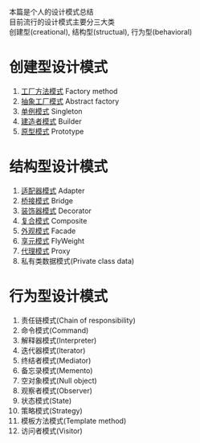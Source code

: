 本篇是个人的设计模式总结  
目前流行的设计模式主要分三大类  
创建型(creational), 结构型(structual), 行为型(behavioral)

# 创建型设计模式
1.  [工厂方法模式](https://github.com/godofchina/design_partten/tree/master/CreationalPattern/Factory) Factory method
2.  [抽象工厂模式](https://github.com/godofchina/design_partten/tree/master/CreationalPattern/Factory) Abstract factory
3.  [单例模式](https://github.com/godofchina/design_partten/tree/master/CreationalPattern/Factory) Singleton
4.  [建造者模式](https://github.com/godofchina/design_partten/tree/master/CreationalPattern/Factory) Builder
5.  [原型模式](https://github.com/godofchina/design_partten/tree/master/CreationalPattern/Factory) Prototype

# 结构型设计模式
1.  [适配器模式](https://github.com/godofchina/design_partten/blob/master/StructuralPattern/Adapter/README.md) Adapter
2.  [桥接模式](https://github.com/godofchina/design_partten/blob/master/StructuralPattern/Bridge/README.md) Bridge
3.  [装饰器模式](https://github.com/godofchina/design_partten/blob/master/StructuralPattern/Decorator/decorator_SimpleDecorator.md) Decorator
4.  [复合模式](https://github.com/godofchina/design_partten/blob/master/StructuralPattern/Composite) Composite
5.  [外观模式](https://github.com/godofchina/design_partten/blob/master/StructuralPattern/Facade/facade_SimpleFacade.md) Facade
6.  [享元模式](https://github.com/godofchina/design_partten/blob/master/StructuralPattern/Flyweight) FlyWeight
7.  [代理模式](https://github.com/godofchina/design_partten/blob/master/StructuralPattern/Proxy) Proxy
8.  私有类数据模式(Private class data)  

# 行为型设计模式
1.  责任链模式(Chain of responsibility)
2.  命令模式(Command)
3.  解释器模式(Interpreter)
4.  迭代器模式(Iterator)
5.  终结者模式(Mediator)
6.  备忘录模式(Memento)
7.  空对象模式(Null object)
8.  观察者模式(Observer)
9.  状态模式(State)
10. 策略模式(Strategy)
11. 模板方法模式(Template method)
12. 访问者模式(Visitor)
